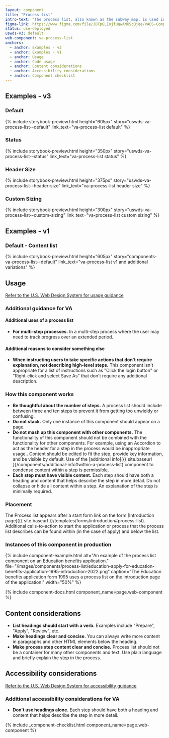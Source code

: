 ```yaml
---
layout: component
title: "Process list"
intro-text: "The process list, also known as the subway map, is used in a static informational context to describe the process to apply for a benefit or to provide tracking information to a user where they are in a given process."
figma-link: https://www.figma.com/file/JDFpGLIojfuQwANXScQjqe/VADS-Component-Example-Library?type=design&node-id=35%3A169&mode=design&t=J32RmU6Fjbjuh9bD-1
status: use-deployed
uswds-v3: default
web-component: va-process-list
anchors:
  - anchor: Examples - v3
  - anchor: Examples - v1
  - anchor: Usage
  - anchor: Code usage
  - anchor: Content considerations
  - anchor: Accessibility considerations
  - anchor: Component checklist
---
```


## Examples - v3

### Default

{% include storybook-preview.html height="605px" story="uswds-va-process-list--default" link_text="va-process-list default" %}

### Status

{% include storybook-preview.html height="350px" story="uswds-va-process-list--status" link_text="va-process-list status" %}

### Header Size

{% include storybook-preview.html height="375px" story="uswds-va-process-list--header-size" link_text="va-process-list header size" %}

### Custom Sizing

{% include storybook-preview.html height="300px" story="uswds-va-process-list--custom-sizing" link_text="va-process-list custom sizing" %}

## Examples - v1

### Default - Content list

{% include storybook-preview.html height="605px" story="components-va-process-list--default" link_text="va-process-list v1 and additional variations" %}

## Usage

<a class="vads-c-action-link--blue" href="https://designsystem.digital.gov/components/process-list/">Refer to the U.S. Web Design System for usage guidance</a>

### Additional guidance for VA

#### Additional uses of a process list

* **For multi-step processes.** In a multi-step process where the user may need to track progress over an extended period.

#### Additional reasons to consider something else

* **When instructing users to take specific actions that don't require explanation, not describing high-level steps.** This component isn't appropriate for a list of instructions such as "Click the login button" or "Right-click and select Save As" that don't require any additional description.

### How this component works

* **Be thoughtful about the number of steps.** A process list should include between three and ten steps to prevent it from getting too unwieldy or confusing.
* **Do not stack.** Only one instance of this component should appear on a page.
* **Do not mash up this component with other components.** The functionality of this component should not be combined with the functionality for other components. For example, using an Accordion to act as the header for a step in the process would be inappropriate usage.. Content should be edited to fit the step, provide key information, and be visible by default. Use of the [additional info]({{ site.baseurl }}/components/additional-info#within-a-process-list) component to condense content within a step is permissible. 
* **Each step must have visible content.** Each step should have both a heading and content that helps describe the step in more detail. Do not collapse or hide all content within a step. An explanation of the step is minimally required.

### Placement

The Process list appears after a start form link on the form [Introduction page]({{ site.baseurl }}/templates/forms/introduction#process-list). Additional calls-to-action to start the application or process that the process list describes can be found within (in the case of apply) and below the list.

### Instances of this component in production

{% include component-example.html alt="An example of the process list component on an Education benefits application." file="/images/components/process-list/education-apply-for-education-benefits-application-1995-introduction-2022.png" caption="The Education benefits application form 1995 uses a process list on the introduction page of the application." width="50%" %}

{% include component-docs.html component_name=page.web-component %}

## Content considerations

* **List headings should start with a verb.** Examples include "Prepare", "Apply", "Review", etc.
* **Make headings clear and concise.** You can always write more content in paragraphs and other HTML elements below the heading.
* **Make process step content clear and concise.** Process list should not be a container for many other components and text. Use plain language and briefly explain the step in the process.

## Accessibility considerations

<a class="vads-c-action-link--blue" href="https://designsystem.digital.gov/components/process-list/#accessibility-process-list">Refer to the U.S. Web Design System for accessibility guidance</a>

### Additional accessibility considerations for VA

* **Don't use headings alone.** Each step should have both a heading and content that helps describe the step in more detail.


{% include _component-checklist.html component_name=page.web-component %}